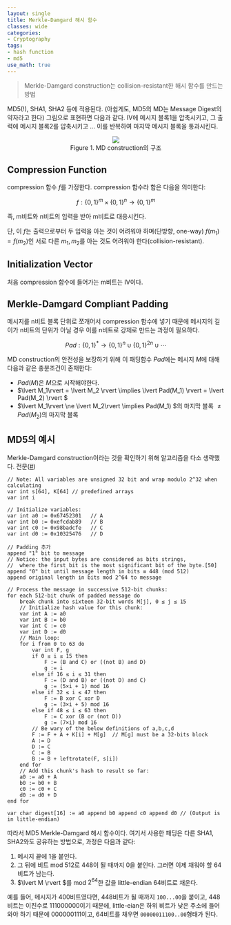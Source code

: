 ```yaml
---
layout: single
title: Merkle-Damgard 해시 함수
classes: wide
categories:
- Cryptography
tags:
- hash function
- md5
use_math: true
---
```


> Merkle-Damgard construction는 collision-resistant한 해시 함수를 만드는 방법

MD5(!), SHA1, SHA2 등에 적용된다. (아쉽게도, MD5의 MD는 Message Digest의 약자라고 한다) 그림으로 표현하면 다음과 같다. IV에 메시지 블록1을 압축시키고, 그 출력에 메시지 블록2를 압축시키고 ... 이를 반복하여 마지막 메시지 블록을 통과시킨다.

<div align="center">
    <img src = "https://upload.wikimedia.org/wikipedia/commons/thumb/e/ed/Merkle-Damgard_hash_big.svg/1920px-Merkle-Damgard_hash_big.svg.png">
    <figcaption> Figure 1. MD construction의 구조 </figcaption>
</div>

## Compression Function

compression 함수 $f$를 가정한다. compression 함수라 함은 다음을 의미한다:


$$
f:\{0,1\}^m \times \{0,1\}^n \to \{0,1\}^m
$$


즉, m비트와 n비트의 입력을 받아 m비트로 대응시킨다.

단, 이 $f$는 출력으로부터 두 입력을 아는 것이 어려워야 하며(단방향, one-way) $f(m_1)=f(m_2)$인 서로 다른 $m_1, m_2$를 아는 것도 어려워야 한다(collision-resistant).

## Initialization Vector

처음 compression 함수에 들어가는 m비트는 IV이다.

## Merkle-Damgard Compliant Padding

메시지를 n비트 블록 단위로 쪼개어서 compression 함수에 넣기 때문에 메시지의 길이가 n비트의 단위가 아닐 경우 이를 n비트로 강제로 만드는 과정이 필요하다.


$$
Pad : \{0,1\}^* \to \{0,1\}^{n} \cup \{0,1\}^{2n} \cup \cdots
$$


MD construction의 안전성을 보장하기 위해 이 패딩함수 $Pad$에는 메시지 $M$에 대해 다음과 같은 충분조건이 존재한다:

- $Pad(M)$은 $M$으로 시작해야한다.
- $\lvert M_1\rvert = \lvert M_2 \rvert \implies \lvert Pad(M_1) \rvert = \lvert Pad(M_2) \rvert $
- $\lvert M_1\rvert  \ne \lvert M_2\rvert  \implies Pad(M_1) $의 마지막 블록 $\ne Pad(M_2)$의 마지막 블록

## MD5의 예시

Merkle-Damgard construction이라는 것을 확인하기 위해 알고리즘을 다소 생략했다. 전문([#](https://en.wikipedia.org/wiki/MD5#Pseudocode))

```
// Note: All variables are unsigned 32 bit and wrap modulo 2^32 when calculating
var int s[64], K[64] // predefined arrays
var int i

// Initialize variables:
var int a0 := 0x67452301   // A
var int b0 := 0xefcdab89   // B
var int c0 := 0x98badcfe   // C
var int d0 := 0x10325476   // D

// Padding 추가
append "1" bit to message    
// Notice: the input bytes are considered as bits strings,
//  where the first bit is the most significant bit of the byte.[50]
append "0" bit until message length in bits ≡ 448 (mod 512)
append original length in bits mod 2^64 to message

// Process the message in successive 512-bit chunks:
for each 512-bit chunk of padded message do
    break chunk into sixteen 32-bit words M[j], 0 ≤ j ≤ 15
    // Initialize hash value for this chunk:
    var int A := a0
    var int B := b0
    var int C := c0
    var int D := d0
    // Main loop:
    for i from 0 to 63 do
        var int F, g
        if 0 ≤ i ≤ 15 then
            F := (B and C) or ((not B) and D)
            g := i
        else if 16 ≤ i ≤ 31 then
            F := (D and B) or ((not D) and C)
            g := (5×i + 1) mod 16
        else if 32 ≤ i ≤ 47 then
            F := B xor C xor D
            g := (3×i + 5) mod 16
        else if 48 ≤ i ≤ 63 then
            F := C xor (B or (not D))
            g := (7×i) mod 16
        // Be wary of the below definitions of a,b,c,d
        F := F + A + K[i] + M[g]  // M[g] must be a 32-bits block
        A := D
        D := C
        C := B
        B := B + leftrotate(F, s[i])
    end for
    // Add this chunk's hash to result so far:
    a0 := a0 + A
    b0 := b0 + B
    c0 := c0 + C
    d0 := d0 + D
end for

var char digest[16] := a0 append b0 append c0 append d0 // (Output is in little-endian)
```

따라서 MD5 Merkle-Damgard 해시 함수이다. 여기서 사용한 패딩은 다른 SHA1, SHA2와도 공유하는 방법으로, 과정은 다음과 같다:
1. 메시지 끝에 1을 붙인다.
2. 그 뒤에 비트 mod 512로 448이 될 때까지 0을 붙인다. 그러면 이제 채워야 할 64비트가 남는다.
3. $\lvert M \rvert $를 mod $2^{64}$한 값을 little-endian 64비트로 채운다.

예를 들어, 메시지가 400비트였다면, 448비트가 될 때까지 `100...00`을 붙이고, 448비트는 이진수로 111000000이기 때문에, little-eian은 하위 비트가 낮은 주소에 들어와야 하기 때문에 000000111이고, 64비트를 채우면 `00000011100..00`형태가 된다.